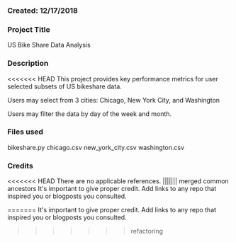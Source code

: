 ### Created: 12/17/2018


### Project Title
US Bike Share Data Analysis

### Description
<<<<<<< HEAD
This project provides key performance metrics for user selected subsets of US bikeshare data.

Users may select from 3 cities: Chicago, New York City, and Washington

Users may filter the data by day of the week and month.


### Files used
bikeshare.py
chicago.csv
new_york_city.csv
washington.csv

### Credits
<<<<<<< HEAD
There are no applicable references.
||||||| merged common ancestors
It's important to give proper credit. Add links to any repo that inspired you or blogposts you consulted.

=======
It's important to give proper credit. Add links to any repo that inspired you or blogposts you consulted.
>>>>>>> refactoring
